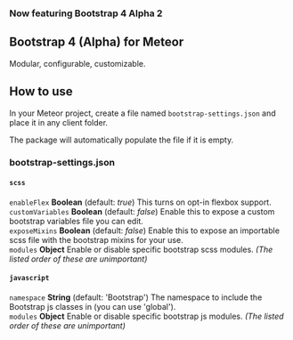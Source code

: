 ### Now featuring Bootstrap 4 Alpha 2

## Bootstrap 4 (Alpha) for Meteor
Modular, configurable, customizable.

## How to use
In your Meteor project, create a file named `bootstrap-settings.json` and place it in any client folder.

The package will automatically populate the file if it is empty.


### bootstrap-settings.json
#### `scss`
`enableFlex` **Boolean** (default: *true*)  This turns on opt-in flexbox support.  
`customVariables` **Boolean** (default: *false*)  Enable this to expose a custom bootstrap variables file you can edit.  
`exposeMixins` **Boolean** (default: *false*)  Enable this to expose an importable scss file with the bootstrap mixins for your use.  
`modules` **Object**  Enable or disable specific bootstrap scss modules. *(The listed order of these are unimportant)*

#### `javascript`
`namespace` **String** (default: 'Bootstrap')  The namespace to include the Bootstrap js classes in (you can use 'global').  
`modules` **Object**  Enable or disable specific bootstrap js modules. *(The listed order of these are unimportant)*
